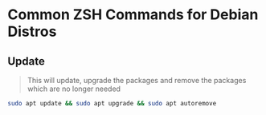 # Common ZSH Commands for Debian Distros

## Update

> This will update, upgrade the packages and remove the packages which are no longer needed

```bash
sudo apt update && sudo apt upgrade && sudo apt autoremove
```
